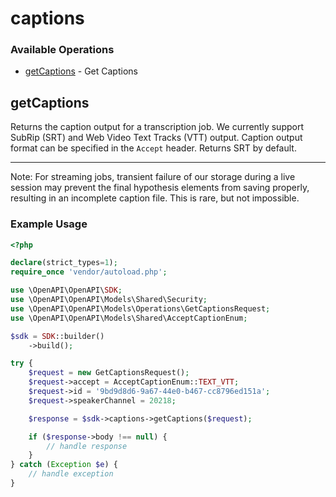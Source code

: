 # captions

### Available Operations

* [getCaptions](#getcaptions) - Get Captions

## getCaptions

Returns the caption output for a transcription job. We currently support SubRip (SRT) and Web Video Text Tracks (VTT) output.
Caption output format can be specified in the `Accept` header. Returns SRT by default.
***
Note: For streaming jobs, transient failure of our storage during a live session may prevent the final hypothesis elements from saving properly, resulting in an incomplete caption file. This is rare, but not impossible.


### Example Usage

```php
<?php

declare(strict_types=1);
require_once 'vendor/autoload.php';

use \OpenAPI\OpenAPI\SDK;
use \OpenAPI\OpenAPI\Models\Shared\Security;
use \OpenAPI\OpenAPI\Models\Operations\GetCaptionsRequest;
use \OpenAPI\OpenAPI\Models\Shared\AcceptCaptionEnum;

$sdk = SDK::builder()
    ->build();

try {
    $request = new GetCaptionsRequest();
    $request->accept = AcceptCaptionEnum::TEXT_VTT;
    $request->id = '9bd9d8d6-9a67-44e0-b467-cc8796ed151a';
    $request->speakerChannel = 20218;

    $response = $sdk->captions->getCaptions($request);

    if ($response->body !== null) {
        // handle response
    }
} catch (Exception $e) {
    // handle exception
}
```
